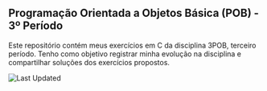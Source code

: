 ## Programação Orientada a Objetos Básica (POB) - 3º Período
Este repositório contém meus exercícios em C da disciplina 3POB, terceiro período. Tenho como objetivo registrar minha evolução na disciplina e compartilhar soluções dos exercícios propostos.

![Last Updated](https://img.shields.io/github/last-commit/minesweepr/3POB)